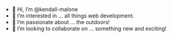 - 👋 Hi, I’m @kendall-malone
- 👀 I’m interested in ... all things web development.
- 🌱 I’m passionate about ... the outdoors!
- 💞️ I’m looking to collaborate on ... something new and exciting!



